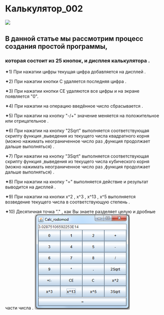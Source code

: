 # Калькулятор_002
![](https://bytebucket.org/rodomod/calc_rodomod/raw/8fa4d0c6c2fa8bda8f9928fc792ab6d393d3644a/rodomod.png)
## В данной статье мы рассмотрим процесс создания простой программы,
### которая состоит из 25 кнопок, и дисплея калькулятора .

✦1) При нажатии цифры текущая цифра добавляется на дисплей .

✦2) При нажатии кнопки С удаляется последняя цифра .

✦3) При нажатии кнопки СE удаляются все цифры и на экране появляется "0".

✦4) При нажатии на операцию введённое число сбрасывается .

✦5) При нажатии на кнопку "-/+" значение меняется на положительное или отрицательное .

✦6) При нажатии на кнопку "2Sqrt" выполняется соответствующая скрипту функция ,выведения из текущего числа квадратного корня
             (можно нажимать неограниченное число раз ,функция продолжает дальше выполняться) .
             
             
✦7) При нажатии на кнопку "3Sqrt" выполняется соответствующая скрипту функция ,выведения из текущего числа кубического корня
             (можно нажимать неограниченное число раз ,функция продолжает дальше выполняться) .			 

✦8) При нажатии на кнопку  "=" выполняется действие и результат выводится на дисплей .

✦9) При нажатии на кнопки x^2 , x^3 , x^13 , x^5 выполняется возведение текущего числа в соответствующую степень .

✦10) Десятичная точка "." , как Вы знаете разделяет целую и дробные части числа .
![](https://github.com/rodomod/Calc_rodomod/blob/master/rodomod.png?raw=true)
